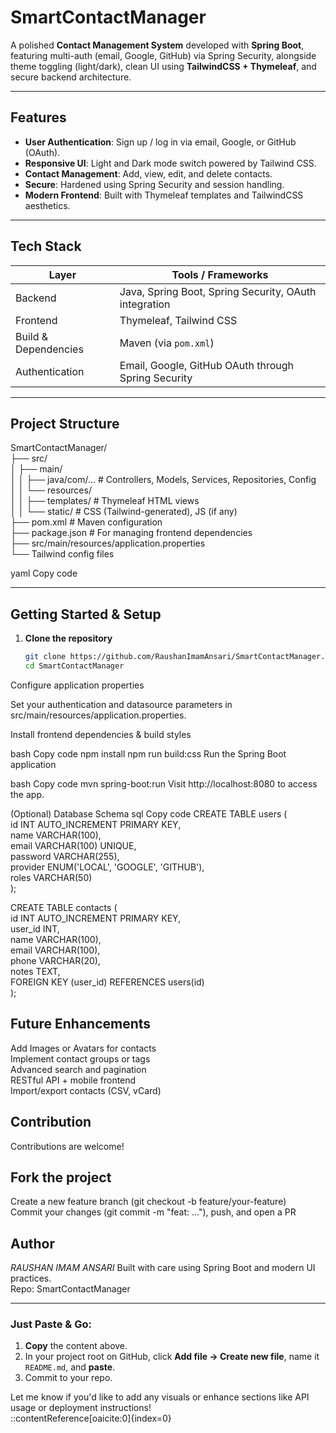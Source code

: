 #  SmartContactManager

A polished **Contact Management System** developed with **Spring Boot**, featuring multi-auth (email, Google, GitHub) via Spring Security, alongside theme toggling (light/dark), clean UI using **TailwindCSS + Thymeleaf**, and secure backend architecture.

---

##  Features

- **User Authentication**: Sign up / log in via email, Google, or GitHub (OAuth).
- **Responsive UI**: Light and Dark mode switch powered by Tailwind CSS.
- **Contact Management**: Add, view, edit, and delete contacts.
- **Secure**: Hardened using Spring Security and session handling.
- **Modern Frontend**: Built with Thymeleaf templates and TailwindCSS aesthetics.

---

##  Tech Stack

| Layer               | Tools / Frameworks                                     |
|--------------------|--------------------------------------------------------|
| Backend            | Java, Spring Boot, Spring Security, OAuth integration |
| Frontend           | Thymeleaf, Tailwind CSS                                |
| Build & Dependencies | Maven (via `pom.xml`)                             |
| Authentication     | Email, Google, GitHub OAuth through Spring Security   |

---

##  Project Structure

SmartContactManager/  
├── src/  
│ ├── main/  
│ │ ├── java/com/... # Controllers, Models, Services, Repositories, Config  
│ │ └── resources/  
│ │ ├── templates/ # Thymeleaf HTML views  
│ │ └── static/ # CSS (Tailwind-generated), JS (if any)  
├── pom.xml # Maven configuration  
├── package.json # For managing frontend dependencies  
├── src/main/resources/application.properties  
└── Tailwind config files  

yaml
Copy code

---

##  Getting Started & Setup

1. **Clone the repository**

   ```bash
   git clone https://github.com/RaushanImamAnsari/SmartContactManager.git
   cd SmartContactManager
Configure application properties

Set your authentication and datasource parameters in src/main/resources/application.properties.

Install frontend dependencies & build styles

bash
Copy code
npm install
npm run build:css
Run the Spring Boot application

bash
Copy code
mvn spring-boot:run
Visit http://localhost:8080 to access the app.

(Optional) Database Schema
sql
Copy code
CREATE TABLE users (  
    id INT AUTO_INCREMENT PRIMARY KEY,  
    name VARCHAR(100),   
    email VARCHAR(100) UNIQUE,  
    password VARCHAR(255),  
    provider ENUM('LOCAL', 'GOOGLE', 'GITHUB'),  
    roles VARCHAR(50)  
);  

CREATE TABLE contacts (  
    id INT AUTO_INCREMENT PRIMARY KEY,  
    user_id INT,   
    name VARCHAR(100),  
    email VARCHAR(100),  
    phone VARCHAR(20),  
    notes TEXT,  
    FOREIGN KEY (user_id) REFERENCES users(id)  
);  

##  Future Enhancements  
Add Images or Avatars for contacts  
Implement contact groups or tags  
Advanced search and pagination  
RESTful API + mobile frontend  
Import/export contacts (CSV, vCard)  

## Contribution  
Contributions are welcome!  

## Fork the project  

Create a new feature branch (git checkout -b feature/your-feature)  
Commit your changes (git commit -m "feat: ..."), push, and open a PR  

## Author  
*RAUSHAN IMAM ANSARI* 
Built with care using Spring Boot and modern UI practices.  
Repo: SmartContactManager  

---

###  Just Paste & Go:

1. **Copy** the content above.  
2. In your project root on GitHub, click **Add file → Create new file**, name it `README.md`, and **paste**.  
3. Commit to your repo.  

Let me know if you'd like to add any visuals or enhance sections like API usage or deployment instructions!  
::contentReference[oaicite:0]{index=0}  
